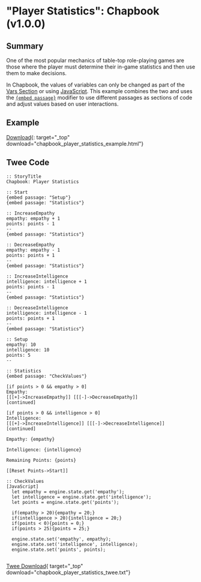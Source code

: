 # "Player Statistics": Chapbook (v1.0.0)

## Summary

One of the most popular mechanics of table-top role-playing games are those where the player must determine their in-game statistics and then use them to make decisions.

In Chapbook, the values of variables can only be changed as part of the [Vars Section](https://klembot.github.io/chapbook/guide/state/the-vars-section.html) or using [JavaScript](https://klembot.github.io/chapbook/guide/advanced/using-javascript-in-passages.html). This example combines the two and uses the [`{embed passage}`](https://klembot.github.io/chapbook/guide/references/modifiers.html) modifier to use different passages as sections of code and adjust values based on user interactions.

## Example

[Download](chapbook_player_statistics_example.html){: target="_top" download="chapbook_player_statistics_example.html"}

## Twee Code

```twee
:: StoryTitle
Chapbook: Player Statistics

:: Start
{embed passage: "Setup"}
{embed passage: "Statistics"}

:: IncreaseEmpathy
empathy: empathy + 1
points: points - 1
--
{embed passage: "Statistics"}

:: DecreaseEmpathy
empathy: empathy - 1
points: points + 1
--
{embed passage: "Statistics"}

:: IncreaseIntelligence
intelligence: intelligence + 1
points: points - 1
--
{embed passage: "Statistics"}

:: DecreaseIntelligence
intelligence: intelligence - 1
points: points + 1
--
{embed passage: "Statistics"}

:: Setup
empathy: 10
intelligence: 10
points: 5
--

:: Statistics
{embed passage: "CheckValues"}

[if points > 0 && empathy > 0]
Empathy:
[[[+]->IncreaseEmpathy]] [[[-]->DecreaseEmpathy]]
[continued]

[if points > 0 && intelligence > 0]
Intelligence:
[[[+]->IncreaseIntelligence]] [[[-]->DecreaseIntelligence]]
[continued]

Empathy: {empathy}

Intelligence: {intelligence}

Remaining Points: {points}

[[Reset Points->Start]]

:: CheckValues
[JavaScript]
  let empathy = engine.state.get('empathy');
  let intelligence = engine.state.get('intelligence');
  let points = engine.state.get('points');
  
  if(empathy > 20){empathy = 20;}
  if(intelligence > 20){intelligence = 20;}
  if(points < 0){points = 0;}
  if(points > 25){points = 25;}
  
  engine.state.set('empathy', empathy);
  engine.state.set('intelligence', intelligence);
  engine.state.set('points', points);


```

[Twee Download](chapbook_player_statistics_twee.txt){ target="_top" download="chapbook_player_statistics_twee.txt"}
